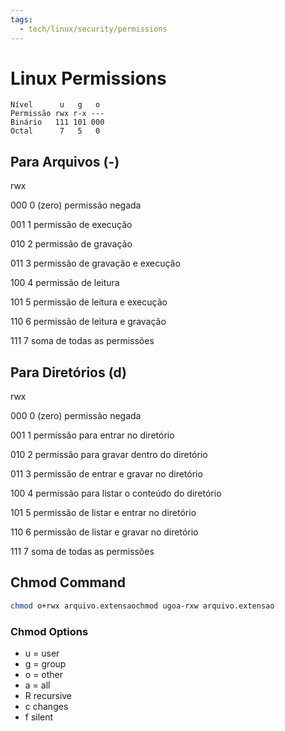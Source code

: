 ```yaml
---
tags:
  - tech/linux/security/permissions
---
```



# Linux Permissions

```
Nível      u   g   o
Permissão rwx r-x ---
Binário   111 101 000
Octal      7   5   0

```

## Para Arquivos (-)

rwx

000 0 (zero) permissão negada

001 1 permissão de execução

010 2 permissão de gravação

011 3 permissão de gravação e execução

100 4 permissão de leitura

101 5 permissão de leitura e execução

110 6 permissão de leitura e gravação

111 7 soma de todas as permissões

## Para Diretórios (d)

rwx

000 0 (zero) permissão negada

001 1 permissão para entrar no diretório

010 2 permissão para gravar dentro do diretório

011 3 permissão de entrar e gravar no diretório

100 4 permissão para listar o conteúdo do diretório

101 5 permissão de listar e entrar no diretório

110 6 permissão de listar e gravar no diretório

111 7 soma de todas as permissões

## Chmod Command

```bash
chmod o+rwx arquivo.extensaochmod ugoa-rxw arquivo.extensao
```

### Chmod Options

- u = user
- g = group
- o = other
- a = all
- R recursive
- c changes
- f silent